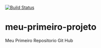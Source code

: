 [![Build Status](https://travis-ci.org/ismob/meu-primeiro-projeto.svg?branch=master)](https://travis-ci.org/ismob/meu-primeiro-projeto)
# meu-primeiro-projeto
Meu Primeiro Repositorio Git Hub
